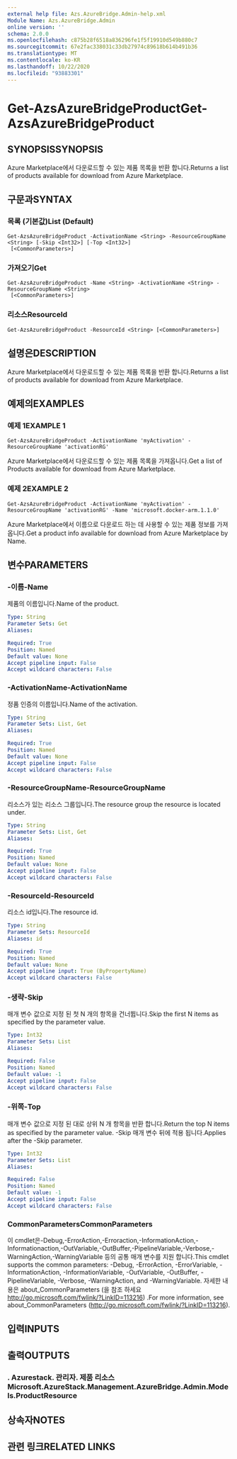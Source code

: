 ```yaml
---
external help file: Azs.AzureBridge.Admin-help.xml
Module Name: Azs.AzureBridge.Admin
online version: ''
schema: 2.0.0
ms.openlocfilehash: c875b28f6518a836296fe1f5f19910d549b880c7
ms.sourcegitcommit: 67e2fac338031c33db27974c89618b614b491b36
ms.translationtype: MT
ms.contentlocale: ko-KR
ms.lasthandoff: 10/22/2020
ms.locfileid: "93883301"
---
```

# <span data-ttu-id="13ad4-101">Get-AzsAzureBridgeProduct</span><span class="sxs-lookup"><span data-stu-id="13ad4-101">Get-AzsAzureBridgeProduct</span></span>

## <span data-ttu-id="13ad4-102">SYNOPSIS</span><span class="sxs-lookup"><span data-stu-id="13ad4-102">SYNOPSIS</span></span>
<span data-ttu-id="13ad4-103">Azure Marketplace에서 다운로드할 수 있는 제품 목록을 반환 합니다.</span><span class="sxs-lookup"><span data-stu-id="13ad4-103">Returns a list of products available for download from Azure Marketplace.</span></span>

## <span data-ttu-id="13ad4-104">구문과</span><span class="sxs-lookup"><span data-stu-id="13ad4-104">SYNTAX</span></span>

### <span data-ttu-id="13ad4-105">목록 (기본값)</span><span class="sxs-lookup"><span data-stu-id="13ad4-105">List (Default)</span></span>
```
Get-AzsAzureBridgeProduct -ActivationName <String> -ResourceGroupName <String> [-Skip <Int32>] [-Top <Int32>]
 [<CommonParameters>]
```

### <span data-ttu-id="13ad4-106">가져오기</span><span class="sxs-lookup"><span data-stu-id="13ad4-106">Get</span></span>
```
Get-AzsAzureBridgeProduct -Name <String> -ActivationName <String> -ResourceGroupName <String>
 [<CommonParameters>]
```

### <span data-ttu-id="13ad4-107">리소스</span><span class="sxs-lookup"><span data-stu-id="13ad4-107">ResourceId</span></span>
```
Get-AzsAzureBridgeProduct -ResourceId <String> [<CommonParameters>]
```

## <span data-ttu-id="13ad4-108">설명은</span><span class="sxs-lookup"><span data-stu-id="13ad4-108">DESCRIPTION</span></span>
<span data-ttu-id="13ad4-109">Azure Marketplace에서 다운로드할 수 있는 제품 목록을 반환 합니다.</span><span class="sxs-lookup"><span data-stu-id="13ad4-109">Returns a list of products available for download from Azure Marketplace.</span></span>

## <span data-ttu-id="13ad4-110">예제의</span><span class="sxs-lookup"><span data-stu-id="13ad4-110">EXAMPLES</span></span>

### <span data-ttu-id="13ad4-111">예제 1</span><span class="sxs-lookup"><span data-stu-id="13ad4-111">EXAMPLE 1</span></span>
```
Get-AzsAzureBridgeProduct -ActivationName 'myActivation' -ResourceGroupName 'activationRG'
```

<span data-ttu-id="13ad4-112">Azure Marketplace에서 다운로드할 수 있는 제품 목록을 가져옵니다.</span><span class="sxs-lookup"><span data-stu-id="13ad4-112">Get a list of Products available for download from Azure Marketplace.</span></span>

### <span data-ttu-id="13ad4-113">예제 2</span><span class="sxs-lookup"><span data-stu-id="13ad4-113">EXAMPLE 2</span></span>
```
Get-AzsAzureBridgeProduct -ActivationName 'myActivation' -ResourceGroupName 'activationRG' -Name 'microsoft.docker-arm.1.1.0'
```

<span data-ttu-id="13ad4-114">Azure Marketplace에서 이름으로 다운로드 하는 데 사용할 수 있는 제품 정보를 가져옵니다.</span><span class="sxs-lookup"><span data-stu-id="13ad4-114">Get a product info available for download from Azure Marketplace by Name.</span></span>

## <span data-ttu-id="13ad4-115">변수</span><span class="sxs-lookup"><span data-stu-id="13ad4-115">PARAMETERS</span></span>

### <span data-ttu-id="13ad4-116">-이름</span><span class="sxs-lookup"><span data-stu-id="13ad4-116">-Name</span></span>
<span data-ttu-id="13ad4-117">제품의 이름입니다.</span><span class="sxs-lookup"><span data-stu-id="13ad4-117">Name of the product.</span></span>

```yaml
Type: String
Parameter Sets: Get
Aliases:

Required: True
Position: Named
Default value: None
Accept pipeline input: False
Accept wildcard characters: False
```

### <span data-ttu-id="13ad4-118">-ActivationName</span><span class="sxs-lookup"><span data-stu-id="13ad4-118">-ActivationName</span></span>
<span data-ttu-id="13ad4-119">정품 인증의 이름입니다.</span><span class="sxs-lookup"><span data-stu-id="13ad4-119">Name of the activation.</span></span>

```yaml
Type: String
Parameter Sets: List, Get
Aliases:

Required: True
Position: Named
Default value: None
Accept pipeline input: False
Accept wildcard characters: False
```

### <span data-ttu-id="13ad4-120">-ResourceGroupName</span><span class="sxs-lookup"><span data-stu-id="13ad4-120">-ResourceGroupName</span></span>
<span data-ttu-id="13ad4-121">리소스가 있는 리소스 그룹입니다.</span><span class="sxs-lookup"><span data-stu-id="13ad4-121">The resource group the resource is located under.</span></span>

```yaml
Type: String
Parameter Sets: List, Get
Aliases:

Required: True
Position: Named
Default value: None
Accept pipeline input: False
Accept wildcard characters: False
```

### <span data-ttu-id="13ad4-122">-ResourceId</span><span class="sxs-lookup"><span data-stu-id="13ad4-122">-ResourceId</span></span>
<span data-ttu-id="13ad4-123">리소스 id입니다.</span><span class="sxs-lookup"><span data-stu-id="13ad4-123">The resource id.</span></span>

```yaml
Type: String
Parameter Sets: ResourceId
Aliases: id

Required: True
Position: Named
Default value: None
Accept pipeline input: True (ByPropertyName)
Accept wildcard characters: False
```

### <span data-ttu-id="13ad4-124">-생략</span><span class="sxs-lookup"><span data-stu-id="13ad4-124">-Skip</span></span>
<span data-ttu-id="13ad4-125">매개 변수 값으로 지정 된 첫 N 개의 항목을 건너뜁니다.</span><span class="sxs-lookup"><span data-stu-id="13ad4-125">Skip the first N items as specified by the parameter value.</span></span>

```yaml
Type: Int32
Parameter Sets: List
Aliases:

Required: False
Position: Named
Default value: -1
Accept pipeline input: False
Accept wildcard characters: False
```

### <span data-ttu-id="13ad4-126">-위쪽</span><span class="sxs-lookup"><span data-stu-id="13ad4-126">-Top</span></span>
<span data-ttu-id="13ad4-127">매개 변수 값으로 지정 된 대로 상위 N 개 항목을 반환 합니다.</span><span class="sxs-lookup"><span data-stu-id="13ad4-127">Return the top N items as specified by the parameter value.</span></span>
<span data-ttu-id="13ad4-128">-Skip 매개 변수 뒤에 적용 됩니다.</span><span class="sxs-lookup"><span data-stu-id="13ad4-128">Applies after the -Skip parameter.</span></span>

```yaml
Type: Int32
Parameter Sets: List
Aliases:

Required: False
Position: Named
Default value: -1
Accept pipeline input: False
Accept wildcard characters: False
```

### <span data-ttu-id="13ad4-129">CommonParameters</span><span class="sxs-lookup"><span data-stu-id="13ad4-129">CommonParameters</span></span>
<span data-ttu-id="13ad4-130">이 cmdlet은-Debug,-ErrorAction,-Erroraction,-InformationAction,-Informationaction,-OutVariable,-OutBuffer,-PipelineVariable,-Verbose,-WarningAction,-WarningVariable 등의 공통 매개 변수를 지원 합니다.</span><span class="sxs-lookup"><span data-stu-id="13ad4-130">This cmdlet supports the common parameters: -Debug, -ErrorAction, -ErrorVariable, -InformationAction, -InformationVariable, -OutVariable, -OutBuffer, -PipelineVariable, -Verbose, -WarningAction, and -WarningVariable.</span></span> <span data-ttu-id="13ad4-131">자세한 내용은 about_CommonParameters (을 참조 하세요 http://go.microsoft.com/fwlink/?LinkID=113216) .</span><span class="sxs-lookup"><span data-stu-id="13ad4-131">For more information, see about_CommonParameters (http://go.microsoft.com/fwlink/?LinkID=113216).</span></span>

## <span data-ttu-id="13ad4-132">입력</span><span class="sxs-lookup"><span data-stu-id="13ad4-132">INPUTS</span></span>

## <span data-ttu-id="13ad4-133">출력</span><span class="sxs-lookup"><span data-stu-id="13ad4-133">OUTPUTS</span></span>

### <span data-ttu-id="13ad4-134">. Azurestack. 관리자. 제품 리소스</span><span class="sxs-lookup"><span data-stu-id="13ad4-134">Microsoft.AzureStack.Management.AzureBridge.Admin.Models.ProductResource</span></span>

## <span data-ttu-id="13ad4-135">상속자</span><span class="sxs-lookup"><span data-stu-id="13ad4-135">NOTES</span></span>

## <span data-ttu-id="13ad4-136">관련 링크</span><span class="sxs-lookup"><span data-stu-id="13ad4-136">RELATED LINKS</span></span>
